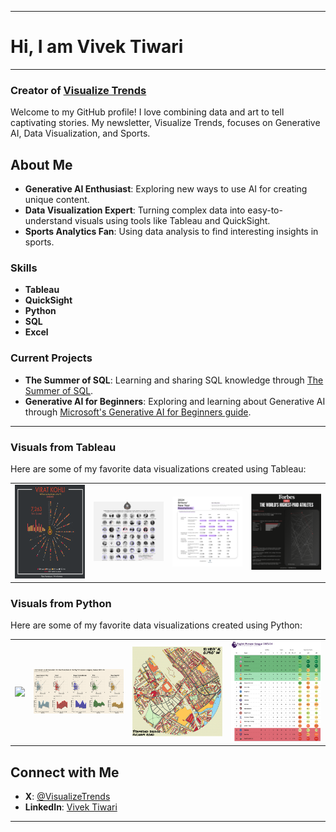 
---

# Hi, I am Vivek Tiwari

---

### Creator of [Visualize Trends](https://visualizetrends.substack.com)

Welcome to my GitHub profile! I love combining data and art to tell captivating stories. My newsletter, Visualize Trends, focuses on Generative AI, Data Visualization, and Sports.

## About Me

- **Generative AI Enthusiast**: Exploring new ways to use AI for creating unique content.
- **Data Visualization Expert**: Turning complex data into easy-to-understand visuals using tools like Tableau and QuickSight.
- **Sports Analytics Fan**: Using data analysis to find interesting insights in sports.

### Skills

- **Tableau**
- **QuickSight**
- **Python**
- **SQL**
- **Excel**


### Current Projects

- **The Summer of SQL**: Learning and sharing SQL knowledge through [The Summer of SQL](https://github.com/wjsutton/the_summer_of_sql).
- **Generative AI for Beginners**: Exploring and learning about Generative AI through [Microsoft's Generative AI for Beginners guide](https://microsoft.github.io/generative-ai-for-beginners/#/).

---

### Visuals from Tableau
Here are some of my favorite data visualizations created using Tableau:

<table>
  <tr>
    <td>
      <a href="https://public.tableau.com/app/profile/visualizetrends/viz/ViratKohli-TheRunMachine/ViratKohli-RunMachine" target="_blank">
        <img src="https://github.com/probablyvivek/probablyvivek/blob/main/1.%20Virat%20Kohli%20-%20Run%20Machine.png?raw=True" height ="150" width="300"/>
      </a>
    </td>
    <td>
      <a href="https://public.tableau.com/app/profile/visualizetrends/viz/BharatRatnaAwardWinners/BharatRatna" target="_blank">
        <img src="https://github.com/probablyvivek/probablyvivek/blob/main/2.%20Bharat%20Ratna.png?raw=True" width="300"/>
      </a>
    </td>
    <td>
      <a href="https://public.tableau.com/app/profile/visualizetrends/viz/BritonsNewYearResolutions_17059511843240/2024BritonsNYResolutions" target="_blank">
        <img src="https://github.com/probablyvivek/probablyvivek/blob/main/3.%202024%20Briton's%20NY%20Resolutions.png?raw=True" width="300"/>
      </a>
    </td>
    <td>
      <a href="https://public.tableau.com/app/profile/visualizetrends/viz/WorldsHighestPaidAthletesForbes2023/Forbes2023" target="_blank">
        <img src="https://github.com/probablyvivek/probablyvivek/blob/main/4.%20Forbes%202023.png?raw=True" width="300"/>
      </a>
    </td>
  </tr>
</table>

### Visuals from Python

Here are some of my favorite data visualizations created using Python:

<table>
  <tr>
    <td>
      <img src="https://github.com/probablyvivek/probablyvivek/blob/main/1.%20Python%20-%20Game%20Of%20Thrones.png?raw=True" width="300"/>
    </td>
    <td>
      <img src="https://github.com/probablyvivek/probablyvivek/blob/main/2.%20Python%20-%20European%20Leagues2023-24.png?raw=True" width="300"/>
    </td>
    <td>
      <img src="https://github.com/probablyvivek/probablyvivek/blob/main/3.%20Python%20-%20StamfordBridge.png?raw=True" width="300"/>
    </td>
    <td>
      <img src="https://github.com/probablyvivek/probablyvivek/blob/main/4.%20Python%20-%20EPL_Standings_24.png?raw=True" width="300"/>
    </td>
  </tr>
</table>

## Connect with Me

- **X**: [@VisualizeTrends](https://twitter.com/VisualizeTrends)
- **LinkedIn**: [Vivek Tiwari](https://www.linkedin.com/in/vivektiwari13/)

---
